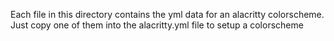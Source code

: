Each file in this directory contains the yml data for an alacritty colorscheme.
Just copy one of them into the alacritty.yml file to setup a colorscheme
